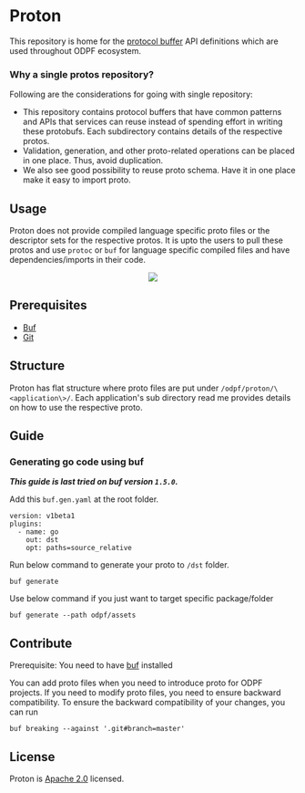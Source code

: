 # Proton

This repository is home for the [protocol buffer](https://developers.google.com/protocol-buffers) API definitions which are used throughout ODPF ecosystem.

### Why a single protos repository?

Following are the considerations for going with single repository:

- This repository contains protocol buffers that have common patterns and APIs that services can reuse instead of spending effort in writing these protobufs. Each subdirectory contains details of the respective protos.
- Validation, generation, and other proto-related operations can be placed in one place. Thus, avoid duplication.
- We also see good possibility to reuse proto schema. Have it in one place make it easy to import proto.

## Usage

Proton does not provide compiled language specific proto files or the descriptor sets for the respective protos. It is upto the users to pull these protos and use `protoc` or `buf` for language specific compiled files and have dependencies/imports in their code.

<p align="center"><img src="./docs/assets/usage.svg" /></p>

## Prerequisites

- [Buf](https://docs.buf.build/installation)
- [Git](https://git-scm.com/book/en/v2/Getting-Started-Installing-Git)

## Structure

Proton has flat structure where proto files are put under `/odpf/proton/\<application\>/`. Each application's sub directory read me provides details on how to use the respective proto.

## Guide

### Generating go code using buf

**_This guide is last tried on buf version `1.5.0`._**

Add this `buf.gen.yaml` at the root folder.

```
version: v1beta1
plugins:
  - name: go
    out: dst
    opt: paths=source_relative
```

Run below command to generate your proto to `/dst` folder.

```
buf generate
```

Use below command if you just want to target specific package/folder

```
buf generate --path odpf/assets
```

## Contribute

Prerequisite: You need to have [buf](https://buf.build/) installed

You can add proto files when you need to introduce proto for ODPF projects. If you need to modify proto files, you need to ensure backward compatibility. To ensure the backward compatibility of your changes, you can run

```
buf breaking --against '.git#branch=master'
```

## License

Proton is [Apache 2.0](LICENSE) licensed.

